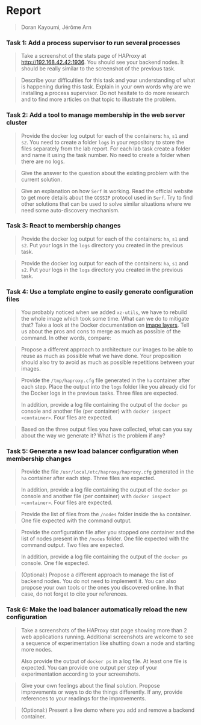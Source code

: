 # Report 

> Doran Kayoumi, Jérôme Arn

### Task 1: Add a process supervisor to run several processes

> Take a screenshot of the stats page of HAProxy at http://192.168.42.42:1936. You should see your backend nodes. It should be really similar to the screenshot of the previous task.



> Describe your difficulties for this task and your understanding of what is happening during this task. Explain in your own words why are we installing a process supervisor. Do not hesitate to do more research and to find more articles on that topic to illustrate the problem.



### Task 2: Add a tool to manage membership in the web server cluster

> Provide the docker log output for each of the containers: `ha`, `s1` and `s2`. You need to create a folder `logs` in your repository to store the files separately from the lab report. For each lab task create a folder and name it using the task number. No need to create a folder when there are no logs.



> Give the answer to the question about the existing problem with the current solution.



> Give an explanation on how `Serf` is working. Read the official website to get more details about the `GOSSIP` protocol used in `Serf`. Try to find other solutions that can be used to solve similar situations where we need some auto-discovery mechanism.





### Task 3: React to membership changes

> Provide the docker log output for each of the containers:  `ha`, `s1` and `s2`. Put your logs in the `logs` directory you created in the previous task.



> Provide the docker log output for each of the containers:  `ha`, `s1` and `s2`. Put your logs in the `logs` directory you created in the previous task.



### Task 4: Use a template engine to easily generate configuration files

> You probably noticed when we added `xz-utils`, we have to rebuild the whole image which took some time. What can we do to mitigate that? Take a look at the Docker documentation on [image layers](https://docs.docker.com/engine/userguide/storagedriver/imagesandcontainers/#images-and-layers). Tell us about the pros and cons to merge as much as possible of the command. In other words, compare:



> Propose a different approach to architecture our images to be able to reuse as much as possible what we have done. Your proposition should also try to avoid as much as possible repetitions between your images.



> Provide the `/tmp/haproxy.cfg` file generated in the `ha` container after each step.  Place the output into the `logs` folder like you already did for the Docker logs in the previous tasks. Three files are expected.
>
> In addition, provide a log file containing the output of the `docker ps` console and another file (per container) with `docker inspect <container>`. Four files are expected.



> Based on the three output files you have collected, what can you say about the way we generate it? What is the problem if any?





### Task 5: Generate a new load balancer configuration when membership changes

> Provide the file `/usr/local/etc/haproxy/haproxy.cfg` generated in the `ha` container after each step. Three files are expected.
>
> In addition, provide a log file containing the output of the `docker ps` console and another file (per container) with `docker inspect <container>`. Four files are expected.



> Provide the list of files from the `/nodes` folder inside the `ha` container. One file expected with the command output.



> Provide the configuration file after you stopped one container and the list of nodes present in the `/nodes` folder. One file expected with the command output. Two files are expected.
>
> In addition, provide a log file containing the output of the `docker ps` console. One file expected.



> (Optional:) Propose a different approach to manage the list of backend nodes. You do not need to implement it. You can also propose your own tools or the ones you discovered online. In that case, do not forget to cite your references.



### Task 6: Make the load balancer automatically reload the new configuration

> Take a screenshots of the HAProxy stat page showing more than 2 web applications running. Additional screenshots are welcome to see a sequence of experimentation like shutting down a node and starting more nodes.
>
> Also provide the output of `docker ps` in a log file. At least one file is expected. You can provide one output per step of your experimentation according to your screenshots.



> Give your own feelings about the final solution. Propose improvements or ways to do the things differently. If any, provide references to your readings for the improvements.



> (Optional:) Present a live demo where you add and remove a backend container.